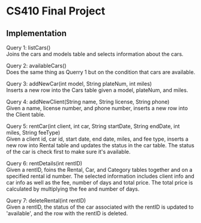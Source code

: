 # CS410 Final Project

## Implementation

Query 1: listCars()<br>
Joins the cars and models table and selects information about the cars.

Query 2: availableCars()<br>
Does the same thing as Querry 1 but on the condition that cars are available.

Query 3: addNewCar(int model, String plateNum, int miles)<br> 
Inserts a new row into the Cars table given a model, plateNum, and miles. 

Query 4: addNewClient(String name, String license, String phone)<br>
Given a name, license number, and phone number, inserts a new row into the Client table.
  
Query 5: rentCar(int client, int car, String startDate, String endDate, int miles, String feeType)<br>
Given a client id, car id, start date, end date, miles, and fee type, inserts a new row into Rental table 
and updates the status in the car table.  The status of the car is check first to make sure it's available.
  
Query 6: rentDetails(int rentID)<br>
Given a rentID, foins the Rental, Car, and Category tables together and on a specified rental id number.  The selected information
includes client info and car info as well as the fee, number of days and total price. The total price is calculated 
by multiplying the fee and number of days.
  
Query 7: deleteRental(int rentID)<br>
Given a rentID, the status of the car associated with the rentID is updated to 'available', and the row with the rentID is deleted.
